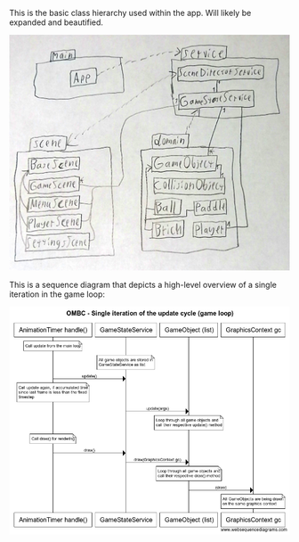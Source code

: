 This is the basic class hierarchy used within the app. Will likely be expanded and beautified.

![Image of class hierarchy](https://github.com/Jonkke/ot-harkkatyo/blob/master/documentation/baseClassDiagram.jpg)

This is a sequence diagram that depicts a high-level overview of a single iteration in the game loop:

![Sequence diagram of a single game loop iteration](https://github.com/Jonkke/ot-harkkatyo/blob/master/documentation/gameLoopIteration.png)
